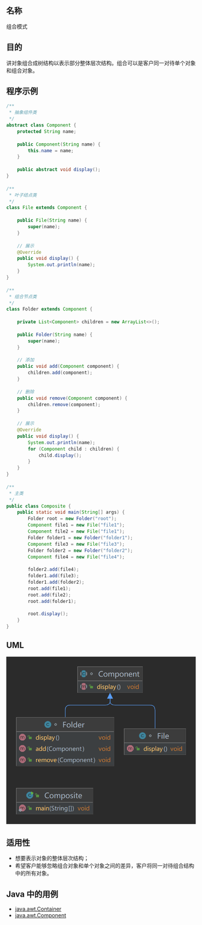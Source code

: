 ## 名称

组合模式

## 目的

讲对象组合成树结构以表示部分整体层次结构。组合可以是客户同一对待单个对象和组合对象。

## 程序示例

```java
/**
 * 抽象组件类
 */
abstract class Component {
    protected String name;

    public Component(String name) {
        this.name = name;
    }

    public abstract void display();
}

/**
 * 叶子结点类
 */
class File extends Component {

    public File(String name) {
        super(name);
    }

    // 展示
    @Override
    public void display() {
        System.out.println(name);
    }
}

/**
 * 组合节点类
 */
class Folder extends Component {

    private List<Component> children = new ArrayList<>();

    public Folder(String name) {
        super(name);
    }

    // 添加
    public void add(Component component) {
        children.add(component);
    }

    // 删除
    public void remove(Component component) {
        children.remove(component);
    }

    // 展示
    @Override
    public void display() {
        System.out.println(name);
        for (Component child : children) {
            child.display();
        }
    }
}

/**
 * 主类
 */
public class Composite {
    public static void main(String[] args) {
        Folder root = new Folder("root");
        Component file1 = new File("file1");
        Component file2 = new File("file1");
        Folder folder1 = new Folder("folder1");
        Component file3 = new File("file3");
        Folder folder2 = new Folder("folder2");
        Component file4 = new File("file4");

        folder2.add(file4);
        folder1.add(file3);
        folder1.add(folder2);
        root.add(file1);
        root.add(file2);
        root.add(folder1);

        root.display();
    }
}
```

## UML

![image](./assets/Composite.png)

## 适用性

- 想要表示对象的整体层次结构；
- 希望客户能够忽略组合对象和单个对象之间的差异，客户将同一对待组合结构中的所有对象。

## Java 中的用例

- [java.awt.Container](http://docs.oracle.com/javase/8/docs/api/java/awt/Container.html)
- [java.awt.Component](http://docs.oracle.com/javase/8/docs/api/java/awt/Component.html)

